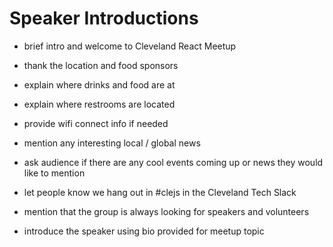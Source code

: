 # Speaker Introductions

- brief intro and welcome to Cleveland React Meetup
- thank the location and food sponsors
- explain where drinks and food are at
- explain where restrooms are located
- provide wifi connect info if needed

- mention any interesting local / global news
- ask audience if there are any cool events coming up or news they would like to mention
- let people know we hang out in #clejs in the Cleveland Tech Slack
- mention that the group is always looking for speakers and volunteers
- introduce the speaker using bio provided for meetup topic
